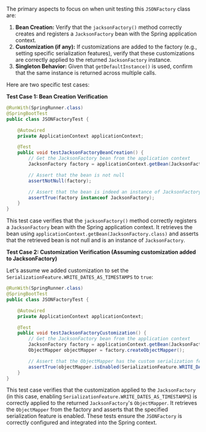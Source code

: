 The primary aspects to focus on when unit testing this `JSONFactory` class are:

1.  **Bean Creation:** Verify that the `jacksonFactory()` method correctly creates and registers a `JacksonFactory` bean with the Spring application context.
2.  **Customization (if any):** If customizations are added to the factory (e.g., setting specific serialization features), verify that these customizations are correctly applied to the returned `JacksonFactory` instance.
3. **Singleton Behavior:** Given that `getDefaultInstance()` is used, confirm that the same instance is returned across multiple calls.

Here are two specific test cases:

**Test Case 1: Bean Creation Verification**

```java
@RunWith(SpringRunner.class)
@SpringBootTest
public class JSONFactoryTest {

    @Autowired
    private ApplicationContext applicationContext;

    @Test
    public void testJacksonFactoryBeanCreation() {
        // Get the JacksonFactory bean from the application context
        JacksonFactory factory = applicationContext.getBean(JacksonFactory.class);

        // Assert that the bean is not null
        assertNotNull(factory);

        // Assert that the bean is indeed an instance of JacksonFactory
        assertTrue(factory instanceof JacksonFactory);
    }
}
```

This test case verifies that the `jacksonFactory()` method correctly registers a `JacksonFactory` bean with the Spring application context. It retrieves the bean using `applicationContext.getBean(JacksonFactory.class)` and asserts that the retrieved bean is not null and is an instance of `JacksonFactory`.

**Test Case 2: Customization Verification (Assuming customization added to JacksonFactory)**

Let's assume we added customization to set the `SerializationFeature.WRITE_DATES_AS_TIMESTAMPS` to `true`:

```java
@RunWith(SpringRunner.class)
@SpringBootTest
public class JSONFactoryTest {

    @Autowired
    private ApplicationContext applicationContext;

    @Test
    public void testJacksonFactoryCustomization() {
        // Get the JacksonFactory bean from the application context
        JacksonFactory factory = applicationContext.getBean(JacksonFactory.class);
        ObjectMapper objectMapper = factory.createObjectMapper();

        // Assert that the ObjectMapper has the custom serialization feature enabled
        assertTrue(objectMapper.isEnabled(SerializationFeature.WRITE_DATES_AS_TIMESTAMPS));
    }
}
```

This test case verifies that the customization applied to the `JacksonFactory` (in this case, enabling `SerializationFeature.WRITE_DATES_AS_TIMESTAMPS`) is correctly applied to the returned `JacksonFactory`'s `ObjectMapper`. It retrieves the `ObjectMapper` from the factory and asserts that the specified serialization feature is enabled.  These tests ensure the `JSONFactory` is correctly configured and integrated into the Spring context.